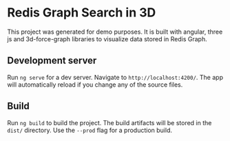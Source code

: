# Redis Graph Search in 3D

This project was generated for demo purposes. It is built with angular, three js and 3d-force-graph libraries to visualize data stored in Redis Graph.

## Development server

Run `ng serve` for a dev server. Navigate to `http://localhost:4200/`. The app will automatically reload if you change any of the source files.

## Build

Run `ng build` to build the project. The build artifacts will be stored in the `dist/` directory. Use the `--prod` flag for a production build.


